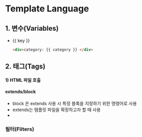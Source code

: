 # Template Language

## 1. 변수(Variables)

* {{ key }}

  ```html
  <div>category: {{ category }} </div>
  ```

  

## 2. 태그(Tags)

#### 1) HTML 파일 호출

#### 	extends/block

* block 은 extends 사용 시 특정 블록을 지정하기 위한 명령어로 사용
* extends는 템플릿 파일을 확장하고자 할 때 사용
* 



### 필터(Filters)